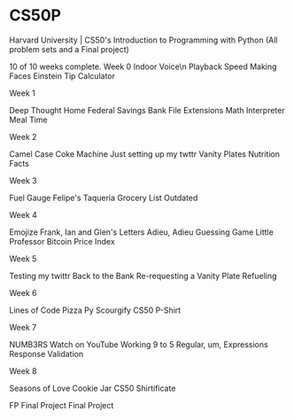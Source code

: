 # CS50P
Harvard University | CS50's Introduction to Programming with Python (All problem sets and a Final project)

10 of 10 weeks complete.
Week 0
 Indoor Voice\n
 Playback Speed
 Making Faces
 Einstein
 Tip Calculator

Week 1

 Deep Thought
 Home Federal Savings Bank
 File Extensions
 Math Interpreter
 Meal Time

Week 2

 Camel Case
 Coke Machine
 Just setting up my twttr
 Vanity Plates
 Nutrition Facts

Week 3

 Fuel Gauge
 Felipe's Taqueria
 Grocery List
 Outdated

Week 4

 Emojize
 Frank, Ian and Glen's Letters
 Adieu, Adieu
 Guessing Game
 Little Professor
 Bitcoin Price Index

Week 5

 Testing my twittr
 Back to the Bank
 Re-requesting a Vanity Plate
 Refueling

Week 6

 Lines of Code
 Pizza Py
 Scourgify
 CS50 P-Shirt

Week 7

 NUMB3RS
 Watch on YouTube
 Working 9 to 5
 Regular, um, Expressions
 Response Validation

Week 8

 Seasons of Love
 Cookie Jar
 CS50 Shirtificate
 
FP
Final Project
 Final Project

